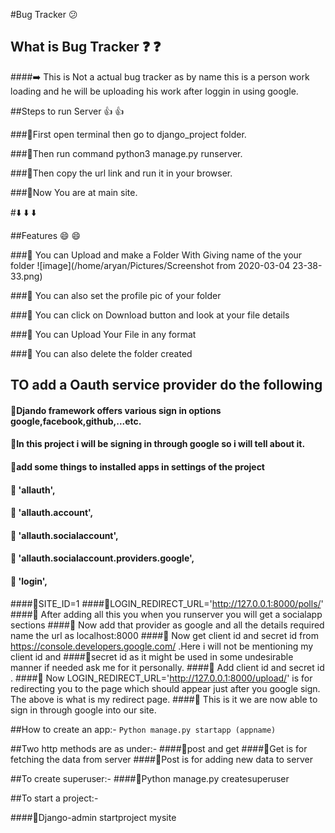 #Bug Tracker  :confused:

## What is Bug Tracker :question: :question:


####:arrow_right: This is Not a actual bug tracker as by name this is a person work loading and he will be uploading his work after loggin in using google.

##Steps to run Server :thumbsup: :thumbsup:

###:pushpin:First open terminal then go to django_project folder.

###:pushpin:Then run command python3 manage.py runserver.

###:pushpin:Then copy the url link and run it in your browser.

###:pushpin:Now You are  at main site.


#:arrow_down: :arrow_down: :arrow_down:

##Features  :smile: :smile:


###:pushpin: You can Upload and make a Folder With Giving name of the your folder
![image](/home/aryan/Pictures/Screenshot from 2020-03-04 23-38-33.png)

###:pushpin: You can also set the profile pic of your folder


###:pushpin: You can click on Download button and look at your file details


###:pushpin: You can Upload Your File in any format


###:pushpin: You can also delete the folder created


## TO add a Oauth service provider do the following ##


#### :pushpin:Djando framework offers various sign in options google,facebook,github,...etc.
#### :pushpin:In this project i will be signing in through google so i will tell about it.
#### :pushpin:add some things to installed apps in settings of the project
####  :pushpin: 'allauth',
####  :pushpin:  'allauth.account',
####  :pushpin:  'allauth.socialaccount',
####   :pushpin: 'allauth.socialaccount.providers.google',
####   :pushpin: 'login',
####:pushpin:SITE_ID=1
####:pushpin:LOGIN_REDIRECT_URL='http://127.0.0.1:8000/polls/'
####:pushpin: After adding all this you when you runserver you will get a socialapp sections
####:pushpin: Now add that provider as google and all the details required name the url as localhost:8000
####:pushpin: Now get client id and secret id from https://console.developers.google.com/ .Here i will not be mentioning my client id and 
####:pushpin:secret id as it might be used in some undesirable manner if needed ask me for it personally.
####:pushpin: Add  client id and secret id .
####:pushpin: Now LOGIN_REDIRECT_URL='http://127.0.0.1:8000/upload/' is for redirecting you to the page which should appear just after you google sign. The above is what is my redirect page.
####:pushpin: This is it we are now able to sign in through google into our site.

##How to create an app:-
```Python manage.py startapp (appname)```

##Two http methods are as under:-
####:pushpin:post and get
####:pushpin:Get is for fetching the data from server
####:pushpin:Post is for adding new data to server

##To create superuser:-
####:pushpin:Python manage.py createsuperuser

##To start a project:-

####:pushpin:Django-admin startproject mysite

